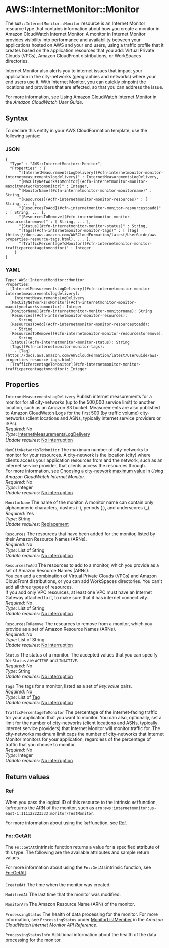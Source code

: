 # AWS::InternetMonitor::Monitor<a name="aws-resource-internetmonitor-monitor"></a>

The `AWS::InternetMonitor::Monitor` resource is an Internet Monitor resource type that contains information about how you create a monitor in Amazon CloudWatch Internet Monitor\. A monitor in Internet Monitor provides visibility into performance and availability between your applications hosted on AWS and your end users, using a traffic profile that it creates based on the application resources that you add: Virtual Private Clouds \(VPCs\), Amazon CloudFront distributions, or WorkSpaces directories\. 

Internet Monitor also alerts you to internet issues that impact your application in the city\-networks \(geographies and networks\) where your end users use it\. With Internet Monitor, you can quickly pinpoint the locations and providers that are affected, so that you can address the issue\.

For more information, see [ Using Amazon CloudWatch Internet Monitor](https://docs.aws.amazon.com/AmazonCloudWatch/latest/monitoring/CloudWatch-InternetMonitor.html) in the *Amazon CloudWatch User Guide*\.

## Syntax<a name="aws-resource-internetmonitor-monitor-syntax"></a>

To declare this entity in your AWS CloudFormation template, use the following syntax:

### JSON<a name="aws-resource-internetmonitor-monitor-syntax.json"></a>

```
{
  "Type" : "AWS::InternetMonitor::Monitor",
  "Properties" : {
      "[InternetMeasurementsLogDelivery](#cfn-internetmonitor-monitor-internetmeasurementslogdelivery)" : InternetMeasurementsLogDelivery,
      "[MaxCityNetworksToMonitor](#cfn-internetmonitor-monitor-maxcitynetworkstomonitor)" : Integer,
      "[MonitorName](#cfn-internetmonitor-monitor-monitorname)" : String,
      "[Resources](#cfn-internetmonitor-monitor-resources)" : [ String, ... ],
      "[ResourcesToAdd](#cfn-internetmonitor-monitor-resourcestoadd)" : [ String, ... ],
      "[ResourcesToRemove](#cfn-internetmonitor-monitor-resourcestoremove)" : [ String, ... ],
      "[Status](#cfn-internetmonitor-monitor-status)" : String,
      "[Tags](#cfn-internetmonitor-monitor-tags)" : [ [Tag](https://docs.aws.amazon.com/AWSCloudFormation/latest/UserGuide/aws-properties-resource-tags.html), ... ],
      "[TrafficPercentageToMonitor](#cfn-internetmonitor-monitor-trafficpercentagetomonitor)" : Integer
    }
}
```

### YAML<a name="aws-resource-internetmonitor-monitor-syntax.yaml"></a>

```
Type: AWS::InternetMonitor::Monitor
Properties: 
  [InternetMeasurementsLogDelivery](#cfn-internetmonitor-monitor-internetmeasurementslogdelivery): 
    InternetMeasurementsLogDelivery
  [MaxCityNetworksToMonitor](#cfn-internetmonitor-monitor-maxcitynetworkstomonitor): Integer
  [MonitorName](#cfn-internetmonitor-monitor-monitorname): String
  [Resources](#cfn-internetmonitor-monitor-resources): 
    - String
  [ResourcesToAdd](#cfn-internetmonitor-monitor-resourcestoadd): 
    - String
  [ResourcesToRemove](#cfn-internetmonitor-monitor-resourcestoremove): 
    - String
  [Status](#cfn-internetmonitor-monitor-status): String
  [Tags](#cfn-internetmonitor-monitor-tags): 
    - [Tag](https://docs.aws.amazon.com/AWSCloudFormation/latest/UserGuide/aws-properties-resource-tags.html)
  [TrafficPercentageToMonitor](#cfn-internetmonitor-monitor-trafficpercentagetomonitor): Integer
```

## Properties<a name="aws-resource-internetmonitor-monitor-properties"></a>

`InternetMeasurementsLogDelivery`  <a name="cfn-internetmonitor-monitor-internetmeasurementslogdelivery"></a>
Publish internet measurements for a monitor for all city\-networks \(up to the 500,000 service limit\) to another location, such as an Amazon S3 bucket\. Measurements are also published to Amazon CloudWatch Logs for the first 500 \(by traffic volume\) city\-networks \(client locations and ASNs, typically internet service providers or ISPs\)\.  
*Required*: No  
*Type*: [InternetMeasurementsLogDelivery](aws-properties-internetmonitor-monitor-internetmeasurementslogdelivery.md)  
*Update requires*: [No interruption](https://docs.aws.amazon.com/AWSCloudFormation/latest/UserGuide/using-cfn-updating-stacks-update-behaviors.html#update-no-interrupt)

`MaxCityNetworksToMonitor`  <a name="cfn-internetmonitor-monitor-maxcitynetworkstomonitor"></a>
The maximum number of city\-networks to monitor for your resources\. A city\-network is the location \(city\) where clients access your application resources from and the network, such as an internet service provider, that clients access the resources through\.  
For more information, see [ Choosing a city\-network maximum value](https://docs.aws.amazon.com/AmazonCloudWatch/latest/monitoring/IMCityNetworksMaximum.html) in *Using Amazon CloudWatch Internet Monitor*\.  
*Required*: No  
*Type*: Integer  
*Update requires*: [No interruption](https://docs.aws.amazon.com/AWSCloudFormation/latest/UserGuide/using-cfn-updating-stacks-update-behaviors.html#update-no-interrupt)

`MonitorName`  <a name="cfn-internetmonitor-monitor-monitorname"></a>
The name of the monitor\. A monitor name can contain only alphanumeric characters, dashes \(\-\), periods \(\.\), and underscores \(\_\)\.  
*Required*: Yes  
*Type*: String  
*Update requires*: [Replacement](https://docs.aws.amazon.com/AWSCloudFormation/latest/UserGuide/using-cfn-updating-stacks-update-behaviors.html#update-replacement)

`Resources`  <a name="cfn-internetmonitor-monitor-resources"></a>
The resources that have been added for the monitor, listed by their Amazon Resource Names \(ARNs\)\.  
*Required*: No  
*Type*: List of String  
*Update requires*: [No interruption](https://docs.aws.amazon.com/AWSCloudFormation/latest/UserGuide/using-cfn-updating-stacks-update-behaviors.html#update-no-interrupt)

`ResourcesToAdd`  <a name="cfn-internetmonitor-monitor-resourcestoadd"></a>
The resources to add to a monitor, which you provide as a set of Amazon Resource Names \(ARNs\)\.  
You can add a combination of Virtual Private Clouds \(VPCs\) and Amazon CloudFront distributions, or you can add WorkSpaces directories\. You can't add all three types of resources\.  
If you add only VPC resources, at least one VPC must have an Internet Gateway attached to it, to make sure that it has internet connectivity\.
*Required*: No  
*Type*: List of String  
*Update requires*: [No interruption](https://docs.aws.amazon.com/AWSCloudFormation/latest/UserGuide/using-cfn-updating-stacks-update-behaviors.html#update-no-interrupt)

`ResourcesToRemove`  <a name="cfn-internetmonitor-monitor-resourcestoremove"></a>
The resources to remove from a monitor, which you provide as a set of Amazon Resource Names \(ARNs\)\.  
*Required*: No  
*Type*: List of String  
*Update requires*: [No interruption](https://docs.aws.amazon.com/AWSCloudFormation/latest/UserGuide/using-cfn-updating-stacks-update-behaviors.html#update-no-interrupt)

`Status`  <a name="cfn-internetmonitor-monitor-status"></a>
The status of a monitor\. The accepted values that you can specify for `Status` are `ACTIVE` and `INACTIVE`\.  
*Required*: No  
*Type*: String  
*Update requires*: [No interruption](https://docs.aws.amazon.com/AWSCloudFormation/latest/UserGuide/using-cfn-updating-stacks-update-behaviors.html#update-no-interrupt)

`Tags`  <a name="cfn-internetmonitor-monitor-tags"></a>
The tags for a monitor, listed as a set of *key:value* pairs\.  
*Required*: No  
*Type*: List of [Tag](https://docs.aws.amazon.com/AWSCloudFormation/latest/UserGuide/aws-properties-resource-tags.html)  
*Update requires*: [No interruption](https://docs.aws.amazon.com/AWSCloudFormation/latest/UserGuide/using-cfn-updating-stacks-update-behaviors.html#update-no-interrupt)

`TrafficPercentageToMonitor`  <a name="cfn-internetmonitor-monitor-trafficpercentagetomonitor"></a>
The percentage of the internet\-facing traffic for your application that you want to monitor\. You can also, optionally, set a limit for the number of city\-networks \(client locations and ASNs, typically internet service providers\) that Internet Monitor will monitor traffic for\. The city\-networks maximum limit caps the number of city\-networks that Internet Monitor monitors for your application, regardless of the percentage of traffic that you choose to monitor\.  
*Required*: No  
*Type*: Integer  
*Update requires*: [No interruption](https://docs.aws.amazon.com/AWSCloudFormation/latest/UserGuide/using-cfn-updating-stacks-update-behaviors.html#update-no-interrupt)

## Return values<a name="aws-resource-internetmonitor-monitor-return-values"></a>

### Ref<a name="aws-resource-internetmonitor-monitor-return-values-ref"></a>

When you pass the logical ID of this resource to the intrinsic `Ref`function, `Ref`returns the ARN of the monitor, such as `arn:aws:internetmonitor:us-east-1:111122223333:monitor/TestMonitor`\.

For more information about using the `Ref`function, see [Ref](https://docs.aws.amazon.com/AWSCloudFormation/latest/UserGuide/intrinsic-function-reference-ref.html)\.

### Fn::GetAtt<a name="aws-resource-internetmonitor-monitor-return-values-fn--getatt"></a>

The `Fn::GetAtt`intrinsic function returns a value for a specified attribute of this type\. The following are the available attributes and sample return values\.

For more information about using the `Fn::GetAtt`intrinsic function, see [Fn::GetAtt](https://docs.aws.amazon.com/AWSCloudFormation/latest/UserGuide/intrinsic-function-reference-getatt.html)\.

#### <a name="aws-resource-internetmonitor-monitor-return-values-fn--getatt-fn--getatt"></a>

`CreatedAt`  <a name="CreatedAt-fn::getatt"></a>
The time when the monitor was created\.

`ModifiedAt`  <a name="ModifiedAt-fn::getatt"></a>
The last time that the monitor was modified\.

`MonitorArn`  <a name="MonitorArn-fn::getatt"></a>
The Amazon Resource Name \(ARN\) of the monitor\.

`ProcessingStatus`  <a name="ProcessingStatus-fn::getatt"></a>
The health of data processing for the monitor\. For more information, see `ProcessingStatus` under [ MonitorListMember](https://docs.aws.amazon.com/internet-monitor/latest/api/API_MonitorListMember.html) in the *Amazon CloudWatch Internet Monitor API Reference*\.

`ProcessingStatusInfo`  <a name="ProcessingStatusInfo-fn::getatt"></a>
Additional information about the health of the data processing for the monitor\.